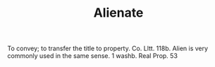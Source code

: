 ---
title: Alienate
letter: A
permalink: "/definitions/bld-alienate.html"
body: To convey; to transfer the title to property. Co. Lltt. 118b. Alien is very
  commonly used in the same sense. 1 washb. Real Prop. 53
published_at: '2018-07-07'
source: Black's Law Dictionary 2nd Ed (1910)
layout: post
---